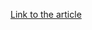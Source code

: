 [Link to the article](https://www.aquasec.com/blog/threat-alert-teamtnts-docker-gatling-gun-campaign/)
